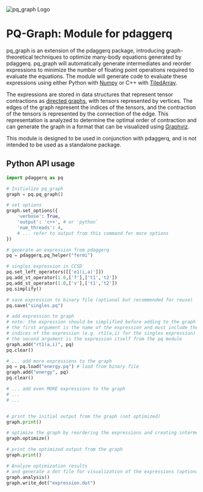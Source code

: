 ![pq_graph Logo](/pq_graph.png)
# PQ-Graph: Module for pdaggerq

pq_graph is an extension of the pdaggerq package, introducing graph-theoretical techniques to optimize many-body equations generated by pdaggerq. pq_graph will automatically generate intermediates and reorder expressions to minimize the number of floating point operations required to evaluate the equations. The module will generate code to evaluate these expressions using either Python with [Numpy](https://numpy.org/)
or C++ with [TiledArray](https://valeevgroup.github.io/tiledarray/dox-master/index.html).

The expressions are stored in data structures that represent tensor contractions as [directed graphs](https://en.wikipedia.org/wiki/Quiver_(mathematics)), with tensors represented by vertices. The edges of the graph represent the indices of the tensors, and the contraction of the tensors is represented by the connection of the edge. This representation is analyzed to determine the optimal order of contraction and can generate the graph in a format that can be visualized using [Graphviz](https://graphviz.org/). 

This module is designed to be used in conjunction with pdaggerq, and is not intended to be used as a standalone package.

## Python API usage

```python
import pdaggerq as pq

# Initialize pq_graph
graph = pq.pq_graph()

# set options
graph.set_options({
    'verbose': True,
    'output': 'c++', # or 'python`
    'num_threads': 4,
    # ... refer to output from this command for more options
})

# generate an expression from pdaggerq
pq = pdaggerq.pq_helper("fermi")

# singles expression in CCSD
pq.set_left_operators([['e1(i,a)']])
pq.add_st_operator(1.0,['f'],['t1','t2'])
pq.add_st_operator(1.0,['v'],['t1','t2'])
pq.simplify()

# save expression to binary file (optional but recommended for reuse)
pq.save("singles.pq")

# add expression to graph
# note: the expression should be simplified before adding to the graph
# the first argument is the name of the expression and must include the
# indices of the expression (e.g. rt1(a,i) for the singles expression)
# the second argument is the expression itself from the pq module
graph.add("rt1(a,i)", pq)
pq.clear()

# ... add more expressions to the graph
pq = pq.load("energy.pq") # load from binary file
graph.add("energy", pq)
pq.clear()

# ... add even MORE expressions to the graph
# ...
# ...


# print the initial output from the graph (not optimized)
graph.print()

# optimize the graph by reordering the expressions and creating intermediates
graph.optimize()

# print the optimized output from the graph
graph.print()

# Analyze optimization results 
# and generate a dot file for visualization of the expressions (optional, requires graphviz)
graph.analysis()
graph.write_dot("expression.dot")
```